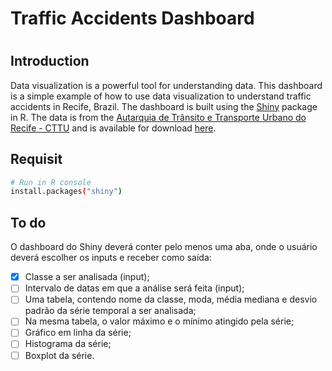 # Traffic Accidents Dashboard
#

## Introduction
Data visualization is a powerful tool for understanding data. This dashboard is a simple example of how to use data visualization to understand traffic accidents in Recife, Brazil. The dashboard is built using the [Shiny](https://shiny.rstudio.com/) package in R. The data is from the [Autarquia de Trânsito e Transporte Urbano do Recife - CTTU](https://cttu.recife.pe.gov.br/) and is available for download [here](http://dados.recife.pe.gov.br/dataset/acidentes-de-transito-com-e-sem-vitimas).

## Requisit
```sh
# Run in R console
install.packages("shiny")
```



## To do
O dashboard do Shiny deverá conter pelo menos uma aba, onde o usuário
deverá escolher os inputs e receber como saída:

- [x] Classe a ser analisada (input); 
- [ ] Intervalo de datas em que a análise será feita (input);
- [ ] Uma tabela, contendo nome da classe, moda, média mediana e desvio padrão da série temporal a ser analisada;
- [ ] Na mesma tabela, o valor máximo e o mínimo atingido pela série;
- [ ] Gráfico em linha da série;
- [ ] Histograma da série;
- [ ] Boxplot da série.
